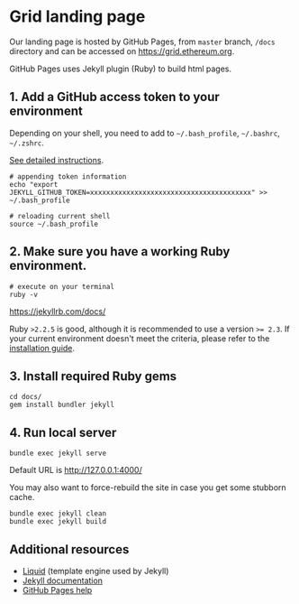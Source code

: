 # Grid landing page

Our landing page is hosted by GitHub Pages, from `master` branch, `/docs` directory and can be accessed on https://grid.ethereum.org.

GitHub Pages uses Jekyll plugin (Ruby) to build html pages.

## 1. Add a GitHub access token to your environment

Depending on your shell, you need to add to `~/.bash_profile`, `~/.bashrc`, `~/.zshrc`.

[See detailed instructions](https://github.com/jekyll/github-metadata/blob/master/docs/authentication.md#1-jekyll_github_token).

```shell
# appending token information
echo "export JEKYLL_GITHUB_TOKEN=xxxxxxxxxxxxxxxxxxxxxxxxxxxxxxxxxxxxxxxx" >> ~/.bash_profile

# reloading current shell
source ~/.bash_profile
```

## 2. Make sure you have a working Ruby environment.

```shell
# execute on your terminal
ruby -v
```

https://jekyllrb.com/docs/

Ruby `>2.2.5` is good, although it is recommended to use a version `>= 2.3`. If your current environment doesn't meet the criteria, please refer to the [installation guide](https://jekyllrb.com/docs/installation/).

## 3. Install required Ruby gems

```shell
cd docs/
gem install bundler jekyll
```

## 4. Run local server

```shell
bundle exec jekyll serve
```

Default URL is http://127.0.0.1:4000/

You may also want to force-rebuild the site in case you get some stubborn cache.

```shell
bundle exec jekyll clean
bundle exec jekyll build
```

## Additional resources

- [Liquid](https://shopify.github.io/liquid/) (template engine used by Jekyll)
- [Jekyll documentation](https://jekyllrb.com/docs/)
- [GitHub Pages help](https://help.github.com/en/articles/configuring-a-publishing-source-for-github-pages?query=jekyll)
